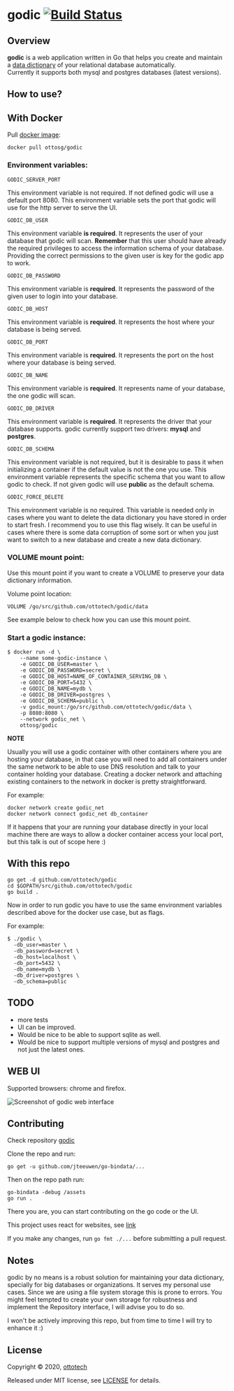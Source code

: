 godic [![Build Status](https://travis-ci.org/ottotech/godic.svg?branch=master)](https://travis-ci.org/ottotech/godic)
=========

## Overview

**godic** is a web application written in Go that helps you create and maintain a [data dictionary](https://en.wikipedia.org/wiki/Data_dictionary) of your relational database automatically. <br> Currently it supports both mysql and postgres databases (latest versions). 

## How to use?

## With Docker
Pull [docker image](https://hub.docker.com/repository/docker/ottosg/godic):
```
docker pull ottosg/godic
```

### Environment variables:

```GODIC_SERVER_PORT```

This environment variable is not required. 
If not defined godic will use a default port 8080. This environment variable sets 
the port that godic will use for the http server to serve the UI.

```GODIC_DB_USER```

This environment variable **is required**. It represents the user of your database
that godic will scan. **Remember** that this user should have already the required
privileges to access the information schema of your database. Providing the correct
permissions to the given user is key for the godic app to work.  

```GODIC_DB_PASSWORD```

This environment variable is **required**. It represents the password of the given user to login into your database. 

```GODIC_DB_HOST```

This environment variable is **required**. It represents the host where your database is being served.

```GODIC_DB_PORT```

This environment variable is **required**. It represents the port on the host where your database is
being served.

```GODIC_DB_NAME```

This environment variable is **required**. It represents name of your database, the one godic will scan.

```GODIC_DB_DRIVER```

This environment variable is **required**. It represents the driver that your database supports.
godic currently support two drivers: **mysql** and **postgres**.

```GODIC_DB_SCHEMA```

This environment variable is not required, but it is desirable to pass it when initializing a container
if the default value is not the one you use. This environment variable represents the specific schema that
you want to allow godic to check. If not given godic will use **public** as the default schema. 

```GODIC_FORCE_DELETE```

This environment variable is no required. This variable is needed only in cases where you want to delete
the data dictionary you have stored in order to start fresh. I recommend you to use this flag wisely.
It can be useful in cases where there is some data corruption of some sort or when you just want to switch 
to a new database and create a new data dictionary. 

### VOLUME mount point:

Use this mount point if you want to create a VOLUME to preserve your data dictionary information.

Volume point location:
```
VOLUME /go/src/github.com/ottotech/godic/data
```

See example below to check how you can use this mount point.


### Start a godic instance:

```
$ docker run -d \
    --name some-godic-instance \
    -e GODIC_DB_USER=master \
    -e GODIC_DB_PASSWORD=secret \
    -e GODIC_DB_HOST=NAME_OF_CONTAINER_SERVING_DB \
    -e GODIC_DB_PORT=5432 \
    -e GODIC_DB_NAME=mydb \ 
    -e GODIC_DB_DRIVER=postgres \
    -e GODIC_DB_SCHEMA=public \
    -v godic_mount:/go/src/github.com/ottotech/godic/data \
    -p 8080:8080 \
    --network godic_net \
    ottosg/godic
```

**NOTE**

Usually you will use a godic container with other containers where you are hosting your database, in that case
you will need to add all containers under the same network to be able to use DNS resolution and talk to your 
container holding your database. Creating a docker network and attaching existing containers to the network
in docker is pretty straightforward.

For example:

```
docker network create godic_net
docker network connect godic_net db_container
``` 

If it happens that your are running your database directly in your local machine there are ways to allow a docker 
container access your local port, but this talk is out of scope here :) 

## With this repo
```
go get -d github.com/ottotech/godic
cd $GOPATH/src/github.com/ottotech/godic
go build . 
```

Now in order to run godic you have to use the same environment variables described above
for the docker use case, but as flags.

For example:

```
$ ./godic \
  -db_user=master \
  -db_password=secret \
  -db_host=localhost \
  -db_port=5432 \
  -db_name=mydb \ 
  -db_driver=postgres \
  -db_schema=public  
``` 

## TODO
- more tests
- UI can be improved.
- Would be nice to be able to support sqlite as well. 
- Would be nice to support multiple versions of mysql and postgres and not just the latest ones.

## WEB UI

Supported browsers: chrome and firefox.

![Screenshot of godic web interface](/docs/godic.jpg "godic web interface")

## Contributing
Check repository [godic](https://github.com/ottotech/godic)

Clone the repo and run:
```
go get -u github.com/jteeuwen/go-bindata/...
```

Then on the repo path run:
```
go-bindata -debug /assets
go run .
``` 

There you are, you can start contributing on the go code or the UI.

This project uses react for websites, see [link](https://reactjs.org/docs/add-react-to-a-website.html)

If you make any changes, run ```go fmt ./...``` before submitting a pull request.

## Notes

godic by no means is a robust solution for maintaining your data dictionary, specially for big databases or organizations.
It serves my personal use cases. Since we are using a file system storage this is prone to errors. You might feel 
tempted to create your own storage for robustness and implement the Repository interface, I will advise you to do so.

I won't be actively improving this repo, but from time to time I will try to enhance it :)

## License

Copyright ©‎ 2020, [ottotech](https://ottotech.site/)

Released under MIT license, see [LICENSE](https://github.com/ottotech/godic/blob/master/LICENSE.md) for details.